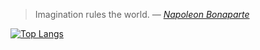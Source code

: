 > Imagination rules the world. — <cite>[Napoleon Bonaparte][1]</cite>

[1]: https://books.google.fr/books/about/M%C3%A9moires_de_Napol%C3%A9on.html?id=w8GDvgAACAAJ&source=kp_book_description&redir_esc=y

[![Top Langs](https://github-readme-stats.vercel.app/api/top-langs/?username=swordfatih)](https://github.com/swordfatih)

<!--
**swordfatih/swordfatih** is a ✨ _special_ ✨ repository because its `README.md` (this file) appears on your GitHub profile.

Here are some ideas to get you started:

- 🔭 I’m currently working on ...
- 🌱 I’m currently learning ...
- 👯 I’m looking to collaborate on ...
- 🤔 I’m looking for help with ...
- 💬 Ask me about ...
- 📫 How to reach me: ...
- 😄 Pronouns: ...
- ⚡ Fun fact: ...
-->
